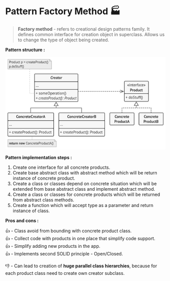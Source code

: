 # Pattern Factory Method 🏭

> **Factory method** - refers to creational design patterns family. It defines common interface for creation object in
> superclass. Allows us to change the type of object being created.

**Pattern structure :**

![factory method structure](../../assets/factory-method-structure.png)

**Pattern implementation steps :**

1. Create one interface for all concrete products.
2. Create base abstract class with abstract method which will be return instance of concrete product.
3. Create a class or classes depend on concrete situation which will be extended from base abstract class and implement
   abstract method.
4. Create a class or classes for concrete products which will be returned from abstract class methods.
5. Create a function which will accept type as a parameter and return instance of class.

**Pros and cons :**

👍 - Class avoid from bounding with concrete product class.\
👍 - Collect code with products in one place that simplify code support.\
👍 - Simplify adding new products in the app.\
👍 - Implements second SOLID principle - Open/Closed.

👎 - Can lead to creation of **huge parallel class hierarchies**, because for each product class need to create own 
creator subclass.